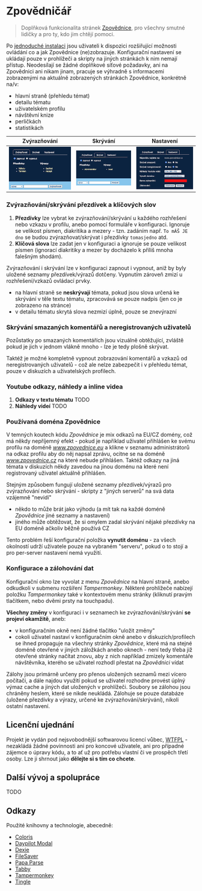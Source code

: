 # Zpovědničář

> Doplňková funkcionalita stránek [Zpovědnice](https://www.zpovednice.eu/), pro všechny smutné lidičky a pro
> ty, kdo jim chtějí pomoci.

Po [jednoduché instalaci](INSTALL.md) jsou uživateli k dispozici rozšiřující možnosti ovládání co a jak
Zpovědnice (ne)zobrazuje. Konfigurační nastavení se ukládají pouze v prohlížeči a skripty na jiných stránkách
k nim nemají přístup. Neodesílají se žádné doplňkové síťové požadavky, ani na Zpovědnici ani nikam jinam,
pracuje se výhradně s informacemi zobrazenými na aktuálně zobrazených stránkách Zpovědnice, konkrétně na/v:
- hlavní straně (přehledu témat)
- detailu tématu
- uživatelském profilu
- návštěvní knize
- perličkách
- statistikách

| Zvýrazňování | Skrývání  | Nastavení |
| ------------ | --------- | --------- |
| ![Highlight](/assets/images/config-highlight.png) | ![Highlight](/assets/images/config-hide.png) | ![Highlight](/assets/images/config-settings.png) |


### Zvýrazňování/skrývání přezdívek a klíčových slov

1. **Přezdívky** lze vybrat ke zvýrazňování/skrývání u každého rozhřešení nebo vzkazu v profilu, anebo pomocí formuláře v konfiguraci. Ignoruje se velikost písmen, diakritika a mezery - tzn. zadáním např. `To mÁŠ JE dno` se budou zvýrazňovat/skrývat i přezdívky `tomasjedno` atd.
2. **Klíčová slova** lze zadat jen v konfiguraci a ignoruje se pouze velikost písmen (ignorací diakritiky a mezer by docházelo k příliš mnoha falešným shodám).

Zvýrazňování i skrývání lze v konfiguraci zapnout i vypnout, aniž by byly uložené seznamy přezdívek/výrazů dotčeny. Vypnutím zároveň zmizí u rozhřešení/vzkazů ovládací prvky.

- na hlavní straně se **neskrývají** témata, pokud jsou slova určená ke skrývání v těle textu tématu, zpracovává se pouze nadpis (jen co je zobrazeno na stránce)
- v detailu tématu skrytá slova nezmizí úplně, pouze se znevýrazní

### Skrývání smazaných komentářů a neregistrovaných uživatelů

Pozůstatky po smazaných komentářích jsou vizuálně obtěžující, zvláště pokud je jich v jednom vlákně mnoho - lze je tedy plošně skrývat.

Taktéž je možné kompletně vypnout zobrazování komentářů a vzkazů od neregistrovaných uživatelů - což ale nelze zabezpečit i v přehledu témat, pouze v diskuzích a uživatelských profilech.

### Youtube odkazy, náhledy a inline videa

1. **Odkazy v textu tématu** TODO
2. **Náhledy videí** TODO

### Používaná doména Zpovědnice

V temných koutech kódu *Zpovědnice* je mix odkazů na EU/CZ domény, což má někdy nepříjemný efekt - pokud je například uživatel přihlášen ke svému profilu na doméně *www.zpovednice.eu* a klikne v seznamu administrátorů na odkaz profilu aby do něj napsal zprávu, ocitne se na doméně *www.zpovednice.cz* na které nebude přihlášen. Taktéž odkazy na jiná témata v diskuzích někdy zavedou na jinou doménu na které není registrovaný uživatel aktuálně přihlášen.

Stejným způsobem fungují uložené seznamy přezdívek/výrazů pro zvýrazňování nebo skrývání - skripty z "jiných serverů" na svá data vzájemně "nevidí"
- někdo to může brát jako výhodu (a mít tak na každé doméně *Zpovědnice* jiné seznamy a nastavení)
- jiného může obtěžovat, že si omylem zadal skrývání nějaké přezdívky na EU doméně ačkoliv běžně používá CZ

Tento problém řeší konfigurační položka **vynutit doménu** - za všech okolností udrží uživatele pouze na vybraném "serveru", pokud o to stojí a pro per-server nastavení nemá využití.


### Konfigurace a zálohování dat

Konfigurační okno lze vyvolat z menu *Zpovědnice* na hlavní straně, anebo odkudkoli v submenu rozšíření *Tampermonkey*. Některé prohlížeče nabízejí položku *Tampermonkey* také v kontextovém menu stránky (kliknutí pravým tlačítkem, nebo dvěmi prsty na touchpadu).

**Všechny změny** v konfiguraci i v seznamech ke zvýrazňování/skrývání **se projeví okamžitě**, aneb:

- v konfiguračním okně není žádné tlačítko "uložit změny"
- cokoli uživatel nastaví v konfiguračním okně anebo v diskuzích/profilech se ihned propaguje na všechny stránky *Zpovědnice*, které má na stejné doméně otevřené v jiných záložkách anebo oknech - není tedy třeba již otevřené stránky načítat znovu, aby z nich například zmizely komentáře návštěvníka, kterého se uživatel rozhodl přestat na *Zpovědnici* vídat

Zálohy jsou primárně určeny pro přenos uložených seznamů mezi vícero počítači, a dále najdou využití pokud se uživatel rozhodne provést úplný výmaz cache a jiných dat uložených v prohlížeči. Soubory se zálohou jsou chráněny heslem, které se nikde neukládá. Zálohuje se pouze databáze (uložené přezdívky a výrazy, určené ke zvýrazňování/skrývání), nikoli ostatní nastavení.

## Licenční ujednání

Projekt je vydán pod nejsvobodnější softwarovou licencí vůbec, [WTFPL](http://www.wtfpl.net/) - nezakládá
žádné povinnosti ani pro koncové uživatele, ani pro případné zájemce o úpravy kódu, a to ať už pro potřebu
vlastní či ve prospěch třetí osoby. Lze ji shrnout jako **dělejte si s tím co chcete**.

## Další vývoj a spolupráce

TODO

## Odkazy

Použité knihovny a technologie, abecedně:

- [Coloris](https://github.com/mdbassit/Coloris)
- [Daypilot Modal](https://modal.daypilot.org/)
- [Dexie](https://dexie.org/)
- [FileSaver](https://github.com/eligrey/FileSaver.js)
- [Papa Parse](https://www.papaparse.com/)
- [Tabby](https://github.com/cferdinandi/tabby/)
- [Tampermonkey](https://www.tampermonkey.net/)
- [Tingle](https://tingle.robinparisi.com/)